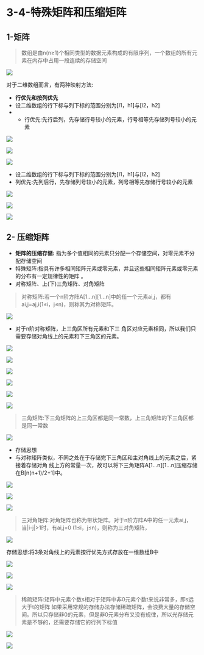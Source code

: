 # 3-4-特殊矩阵和压缩矩阵

## 1-矩阵

> 数组是由n\(n≥1\)个相同类型的数据元素构成的有限序列，一个数组的所有元素在内存中占用一段连续的存储空间

![](../../.gitbook/assets/image%20%2819%29.png)

对于二维数组而言，有两种映射方法:

* **行优先和按列优先**
* 设二维数组的行下标与列下标的范围分别为\[l1，h1\]与\[l2，h2\] 
* * 行优先:先行后列，先存储行号较小的元素，行号相等先存储列号较小的元素

![](../../.gitbook/assets/image%20%2853%29.png)

![](../../.gitbook/assets/image%20%2867%29.png)

![](../../.gitbook/assets/image%20%2825%29.png)

* 设二维数组的行下标与列下标的范围分别为\[l1，h1\]与\[l2，h2\] 
* 列优先:先列后行，先存储列号较小的元素，列号相等先存储行号较小的元素

![](../../.gitbook/assets/image%20%28165%29.png)

![](../../.gitbook/assets/image%20%2874%29.png)

![](../../.gitbook/assets/image%20%28131%29.png)



## 2- 压缩矩阵

* **矩阵的压缩存储:** 指为多个值相同的元素只分配一个存储空间，对零元素不分配存储空间
* 特殊矩阵:指具有许多相同矩阵元素或零元素，并且这些相同矩阵元素或零元素的分布有一定规律性的矩阵 。
* 对称矩阵、上\(下\)三角矩阵、对角矩阵

> 对称矩阵:若一个n阶方阵A\[1...n\]\[1...n\]中的任一个元素ai,j，都有ai,j=aj,i\(1≤i，j≤n\)，则称其为对称矩阵。

![](../../.gitbook/assets/image%20%28189%29.png)

* 对于n阶对称矩阵，上三角区所有元素和下三 角区对应元素相同，所以我们只需要存储对角线上的元素和下三角区的元素。

![](../../.gitbook/assets/image%20%2846%29.png)

![](../../.gitbook/assets/image%20%284%29.png)

![](../../.gitbook/assets/image%20%2888%29.png)

![](../../.gitbook/assets/image%20%2829%29.png)

![](../../.gitbook/assets/image%20%2877%29.png)

![](../../.gitbook/assets/image%20%28158%29.png)



> 三角矩阵:下三角矩阵的上三角区都是同一常数，上三角矩阵的下三角区都是同一常数



![](../../.gitbook/assets/image%20%28210%29.png)

* 存储思想
* 与对称矩阵类似，不同之处在于存储完下三角区和主对角线上的元素之后，紧接着存储对角 线上方的常量一次，故可以将下三角矩阵A\[1...n\]\[1...n\]压缩存储在B\[n\(n+1\)/2+1\]中。

![](../../.gitbook/assets/image%20%28212%29.png)

![](../../.gitbook/assets/image%20%28249%29.png)

![](../../.gitbook/assets/image%20%28147%29.png)



> 三对角矩阵:对角矩阵也称为带状矩阵。对于n阶方阵A中的任一元素ai,j，当\|i-j\|&gt;1时，有ai,j=0 \(1≤i，j≤n\)，则称为三对角矩阵，



![](../../.gitbook/assets/image%20%2894%29.png)

存储思想:将3条对角线上的元素按行优先方式存放在一维数组B中

![](../../.gitbook/assets/image%20%2857%29.png)

![](../../.gitbook/assets/image%20%28215%29.png)

![](../../.gitbook/assets/image%20%28248%29.png)

> 稀疏矩阵:矩阵中元素个数s相对于矩阵中非0元素个数t来说非常多，即s远大于t的矩阵 如果采用常规的存储办法存储稀疏矩阵，会浪费大量的存储空间。所以只存储非0的元素，但是非0元素分布又没有规律，所以光存储元素是不够的，还需要存储它的行列下标值

![](../../.gitbook/assets/image%20%28122%29.png)

![](../../.gitbook/assets/image%20%28263%29.png)

